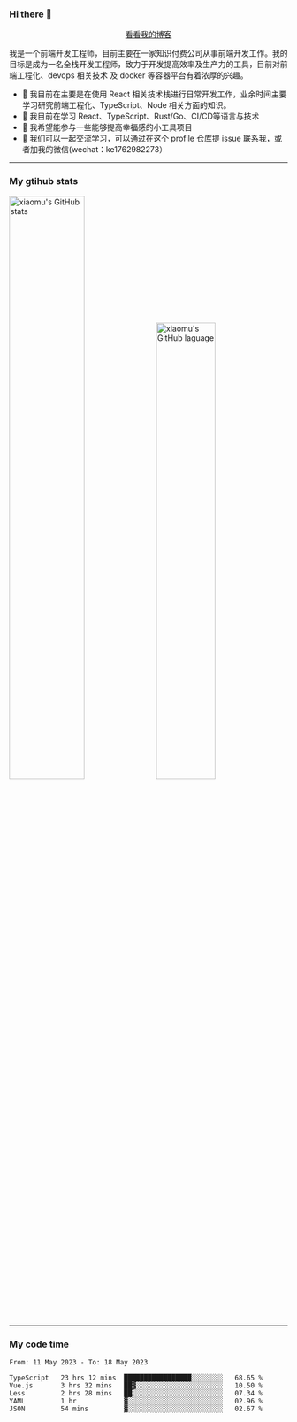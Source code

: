 ### Hi there 👋

<p align="center">
  <a href="https://blog.realjacket.site/">看看我的博客</a>
</p>

我是一个前端开发工程师，目前主要在一家知识付费公司从事前端开发工作。我的目标是成为一名全栈开发工程师，致力于开发提高效率及生产力的工具，目前对前端工程化、devops 相关技术 及 docker 等容器平台有着浓厚的兴趣。

- 🔭 我目前在主要是在使用 React 相关技术栈进行日常开发工作，业余时间主要学习研究前端工程化、TypeScript、Node 相关方面的知识。
- 🌱 我目前在学习 React、TypeScript、Rust/Go、CI/CD等语言与技术
- 👯 我希望能参与一些能够提高幸福感的小工具项目
- 💬 我们可以一起交流学习，可以通过在这个 profile 仓库提 issue 联系我，或者加我的微信(wechat：ke1762982273）

***

### My gtihub stats

<a><img src="https://github-readme-stats-git-masterrstaa-rickstaa.vercel.app/api?username=real-jacket&&show_icons=true" title="xiaomu's GitHub stats" alt="xiaomu's GitHub stats" style="width:52%;"/></a>
<a><img src="https://github-readme-stats-git-masterrstaa-rickstaa.vercel.app/api/top-langs/?username=real-jacket&layout=compact" title="xiaomu's GitHub laguage" alt="xiaomu's GitHub laguage" style="width:46%;"/><a/>

***

### My code time

<!--START_SECTION:waka-->

```text
From: 11 May 2023 - To: 18 May 2023

TypeScript   23 hrs 12 mins  █████████████████░░░░░░░░   68.65 %
Vue.js       3 hrs 32 mins   ██▓░░░░░░░░░░░░░░░░░░░░░░   10.50 %
Less         2 hrs 28 mins   ██░░░░░░░░░░░░░░░░░░░░░░░   07.34 %
YAML         1 hr            ▓░░░░░░░░░░░░░░░░░░░░░░░░   02.96 %
JSON         54 mins         ▓░░░░░░░░░░░░░░░░░░░░░░░░   02.67 %
```

<!--END_SECTION:waka-->
